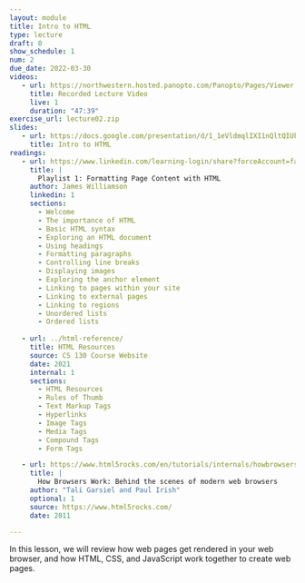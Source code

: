 ```yaml
---
layout: module
title: Intro to HTML
type: lecture
draft: 0
show_schedule: 1
num: 2
due_date: 2022-03-30
videos: 
   - url: https://northwestern.hosted.panopto.com/Panopto/Pages/Viewer.aspx?id=a1b48a42-da5b-403f-8c41-ae680159ee28
     title: Recorded Lecture Video
     live: 1
     duration: "47:39"
exercise_url: lecture02.zip
slides:
   - url: https://docs.google.com/presentation/d/1_1eVldmqlIXI1nQltQIUkNZrjBNO2DEOkzV0YRPVRWA/edit?usp=sharing
     title: Intro to HTML
readings:
   - url: https://www.linkedin.com/learning-login/share?forceAccount=false&redirect=https%3A%2F%2Fwww.linkedin.com%2Flearning%2Fcollections%2F6619359376505401345%3Ftrk%3Dshare_collection_url&account=75814418
     title: |
       Playlist 1: Formatting Page Content with HTML 
     author: James Williamson
     linkedin: 1
     sections:
       - Welcome
       - The importance of HTML
       - Basic HTML syntax
       - Exploring an HTML document
       - Using headings
       - Formatting paragraphs
       - Controlling line breaks
       - Displaying images
       - Exploring the anchor element
       - Linking to pages within your site
       - Linking to external pages
       - Linking to regions
       - Unordered lists
       - Ordered lists
    
   - url: ../html-reference/
     title: HTML Resources
     source: CS 130 Course Website
     date: 2021
     internal: 1
     sections:
       - HTML Resources
       - Rules of Thumb
       - Text Markup Tags
       - Hyperlinks
       - Image Tags
       - Media Tags
       - Compound Tags
       - Form Tags

   - url: https://www.html5rocks.com/en/tutorials/internals/howbrowserswork/
     title: |
       How Browsers Work: Behind the scenes of modern web browsers
     author: "Tali Garsiel and Paul Irish"
     optional: 1
     source: https://www.html5rocks.com/
     date: 2011

---
```


In this lesson, we will review how web pages get rendered in your web browser, and how HTML, CSS, and JavaScript work together to create web pages.